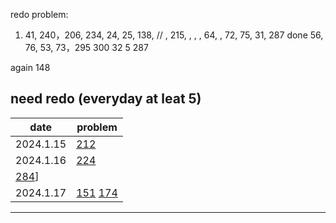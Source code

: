 redo problem:

1. 41, 240，206, 234, 24, 25, 138, // , 215, , , , 64, , 72, 75, 31, 287 done 56, 76, 53, 73，295 300 32 5 287

again 148 

need redo (everyday at leat 5)
--------
date|problem
|-|-|
2024.1.15|[212](212.word-search-ii.cpp)|
|2024.1.16|[224](224.basic-calculator.cpp)
[284](284.peeking-iterator.cpp)]|
|2024.1.17|[151](151.reverse-words-in-a-string.cpp) [174](174.dungeon-game.cpp)|
-------